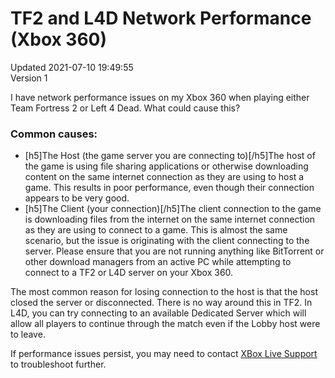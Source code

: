 # TF2 and L4D Network Performance (Xbox 360)
Updated 2021-07-10 19:49:55  
Version 1  

I have network performance issues on my Xbox 360 when playing either Team Fortress 2 or Left 4 Dead. What could cause this?  
  
### Common causes:

*  [h5]The Host (the game server you are connecting to)[/h5]The host of the game is using file sharing applications or otherwise downloading content on the same internet connection as they are using to host a game. This results in poor performance, even though their connection appears to be very good.
*  [h5]The Client (your connection)[/h5]The client connection to the game is downloading files from the internet on the same internet connection as they are using to connect to a game. This is almost the same scenario, but the issue is originating with the client connecting to the server. Please ensure that you are not running anything like BitTorrent or other download managers from an active PC while attempting to connect to a TF2 or L4D server on your Xbox 360.

  
  
The most common reason for losing connection to the host is that the host closed the server or disconnected. There is no way around this in TF2.  In L4D, you can try connecting to an available Dedicated Server which will allow all players to continue through the match even if the Lobby host were to leave.  
  
If performance issues persist, you may need to contact [XBox Live Support](http://support.xbox.com) to troubleshoot further.